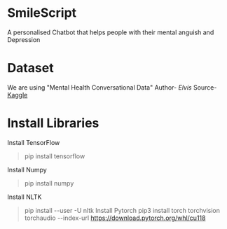 # SmileScript
A personalised Chatbot that helps people with their mental anguish and Depression

# Dataset
We are using "Mental Health Conversational Data" 
Author- *Elvis* 
Source- [Kaggle](https://www.kaggle.com/datasets/elvis23/mental-health-conversational-data)

# Install Libraries
Install TensorFlow
>pip install tensorflow
>
Install Numpy
>pip install numpy
>
Install NLTK
>pip install --user -U nltk
Install Pytorch
>pip3 install torch torchvision torchaudio --index-url https://download.pytorch.org/whl/cu118
